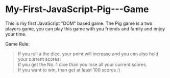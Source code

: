 # My-First-JavaScript-Pig---Game
This is my first JavaScript "DOM" based game. 
The Pig game is a two players game, you can play this game with you friends and family and enjoy your time. 

Game Rule: 
> If you roll a the dice, your point will increase and you can also hold your current scores.  
> If you get the No. 1 dice than you lose all your current scores.  
> If you want to win, than get at least 100 scores :)
